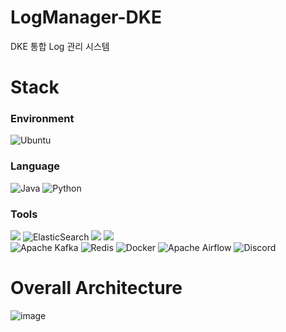# LogManager-DKE
DKE 통합 Log 관리 시스템
</br>

# Stack
### Environment
![Ubuntu](https://img.shields.io/badge/Ubuntu-E95420?style=for-the-badge&logo=ubuntu&logoColor=white)

### Language
![Java](https://img.shields.io/badge/java-%23ED8B00.svg?style=for-the-badge&logo=openjdk&logoColor=white) ![Python](https://img.shields.io/badge/python-3670A0?style=for-the-badge&logo=python&logoColor=ffdd54)

### Tools
<img src="https://img.shields.io/badge/-beats-07A5DE?style=for-the-badge&logo=beats&logoColor=white"> ![ElasticSearch](https://img.shields.io/badge/-ElasticSearch-3EBEB0?style=for-the-badge&logo=elasticsearch) <img src="https://img.shields.io/badge/-Logstash-F3BD19?style=for-the-badge&logo=logstash&logoColor=white"> <img src="https://img.shields.io/badge/-Kibana-F04E98?style=for-the-badge&logo=kibana&logoColor=white">
</br>
![Apache Kafka](https://img.shields.io/badge/Apache%20Kafka-000?style=for-the-badge&logo=apachekafka) ![Redis](https://img.shields.io/badge/redis-%23DD0031.svg?&style=for-the-badge&logo=redis&logoColor=white) ![Docker](https://img.shields.io/badge/docker-%230db7ed.svg?style=for-the-badge&logo=docker&logoColor=white) ![Apache Airflow](https://img.shields.io/badge/Apache%20Airflow-017CEE?style=for-the-badge&logo=Apache%20Airflow&logoColor=white)
![Discord](https://img.shields.io/badge/Discord-%235865F2.svg?style=for-the-badge&logo=discord&logoColor=white)
</br>


# Overall Architecture
![image](https://github.com/user-attachments/assets/0e704918-b3c1-4810-8abb-a536a60d079c)




